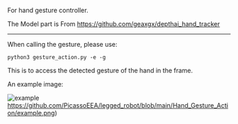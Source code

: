 For hand gesture controller.

The Model part is From https://github.com/geaxgx/depthai_hand_tracker
***
When calling the gesture, please use:

```
python3 gesture_action.py -e -g

```

This is to access the detected gesture of the hand in the frame. 

An example image: 

![example](http://url/to/img.png)https://github.com/PicassoEEA/legged_robot/blob/main/Hand_Gesture_Action/example.png)

